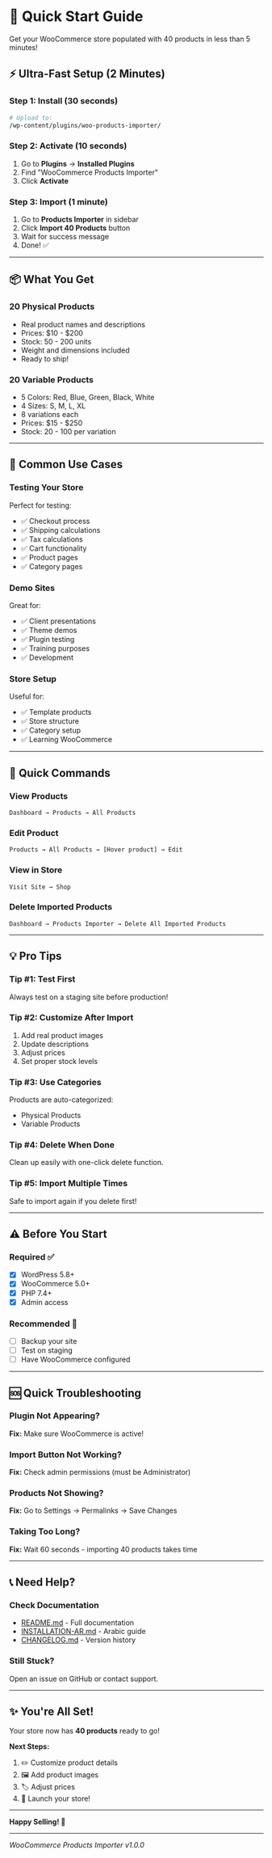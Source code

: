 # 🚀 Quick Start Guide

Get your WooCommerce store populated with 40 products in less than 5 minutes!

## ⚡ Ultra-Fast Setup (2 Minutes)

### Step 1: Install (30 seconds)
```bash
# Upload to:
/wp-content/plugins/woo-products-importer/
```


### Step 2: Activate (10 seconds)
1. Go to **Plugins** → **Installed Plugins**
2. Find "WooCommerce Products Importer"
3. Click **Activate**

### Step 3: Import (1 minute)
1. Go to **Products Importer** in sidebar
2. Click **Import 40 Products** button
3. Wait for success message
4. Done! ✅

---

## 📦 What You Get

### 20 Physical Products
- Real product names and descriptions
- Prices: $10 - $200
- Stock: 50 - 200 units
- Weight and dimensions included
- Ready to ship!

### 20 Variable Products
- 5 Colors: Red, Blue, Green, Black, White
- 4 Sizes: S, M, L, XL
- 8 variations each
- Prices: $15 - $250
- Stock: 20 - 100 per variation

---

## 🎯 Common Use Cases

### Testing Your Store
Perfect for testing:
- ✅ Checkout process
- ✅ Shipping calculations
- ✅ Tax calculations
- ✅ Cart functionality
- ✅ Product pages
- ✅ Category pages

### Demo Sites
Great for:
- ✅ Client presentations
- ✅ Theme demos
- ✅ Plugin testing
- ✅ Training purposes
- ✅ Development

### Store Setup
Useful for:
- ✅ Template products
- ✅ Store structure
- ✅ Category setup
- ✅ Learning WooCommerce

---

## 🔧 Quick Commands

### View Products
```
Dashboard → Products → All Products
```

### Edit Product
```
Products → All Products → [Hover product] → Edit
```

### View in Store
```
Visit Site → Shop
```

### Delete Imported Products
```
Dashboard → Products Importer → Delete All Imported Products
```

---

## 💡 Pro Tips

### Tip #1: Test First
Always test on a staging site before production!

### Tip #2: Customize After Import
1. Add real product images
2. Update descriptions
3. Adjust prices
4. Set proper stock levels

### Tip #3: Use Categories
Products are auto-categorized:
- Physical Products
- Variable Products

### Tip #4: Delete When Done
Clean up easily with one-click delete function.

### Tip #5: Import Multiple Times
Safe to import again if you delete first!

---

## ⚠️ Before You Start

### Required ✅
- [x] WordPress 5.8+
- [x] WooCommerce 5.0+
- [x] PHP 7.4+
- [x] Admin access

### Recommended 📝
- [ ] Backup your site
- [ ] Test on staging
- [ ] Have WooCommerce configured

---

## 🆘 Quick Troubleshooting

### Plugin Not Appearing?
**Fix:** Make sure WooCommerce is active!

### Import Button Not Working?
**Fix:** Check admin permissions (must be Administrator)

### Products Not Showing?
**Fix:** Go to Settings → Permalinks → Save Changes

### Taking Too Long?
**Fix:** Wait 60 seconds - importing 40 products takes time

---

## 📞 Need Help?

### Check Documentation
- [README.md](README.md) - Full documentation
- [INSTALLATION-AR.md](INSTALLATION-AR.md) - Arabic guide
- [CHANGELOG.md](CHANGELOG.md) - Version history

### Still Stuck?
Open an issue on GitHub or contact support.

---

## ✨ You're All Set!

Your store now has **40 products** ready to go!

**Next Steps:**
1. ✏️ Customize product details
2. 🖼️ Add product images
3. 🏷️ Adjust prices
4. 🚀 Launch your store!

---

**Happy Selling! 🎉**

---

*WooCommerce Products Importer v1.0.0*

